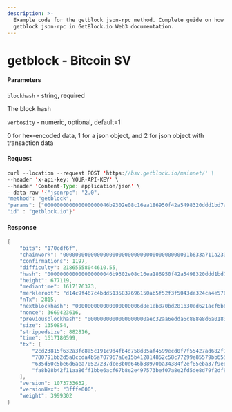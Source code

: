```yaml
---
description: >-
  Example code for the getblock json-rpc method. Сomplete guide on how to use
  getblock json-rpc in GetBlock.io Web3 documentation.
---
```


# getblock - Bitcoin SV

#### Parameters

`blockhash` - string, required

The block hash

`verbosity` - numeric, optional, default=1

0 for hex-encoded data, 1 for a json object, and 2 for json object with transaction data

#### Request

```java
curl --location --request POST 'https://bsv.getblock.io/mainnet/' \ 
--header 'x-api-key: YOUR-API-KEY' \ 
--header 'Content-Type: application/json' \ 
--data-raw '{"jsonrpc": "2.0",
"method": "getblock",
"params": ["000000000000000000046b9302e08c16ea186950f42a5498320ddd1bd7ab3428"],
"id" : "getblock.io"}'
```

#### Response

```java
{
    "bits": "170cdf6f",
    "chainwork": "00000000000000000000000000000000000000001b633a711a2334c78a29bb40",
    "confirmations": 1197,
    "difficulty": 21865558044610.55,
    "hash": "000000000000000000046b9302e08c16ea186950f42a5498320ddd1bd7ab3428",
    "height": 677119,
    "mediantime": 1617176373,
    "merkleroot": "d14c9f467c4bdd5135837696150ab5f52f3f5043de324ca4e5766b195b9f8f37",
    "nTx": 2815,
    "nextblockhash": "000000000000000000006d8e1eb870bd281b30ed621acf6b8d6af2a3c7ab61f1",
    "nonce": 3669423616,
    "previousblockhash": "0000000000000000000aec32aa6edda6c888e8d6a0183d9c976064f98430c2da",
    "size": 1350854,
    "strippedsize": 882816,
    "time": 1617180599,
    "tx": [
        "2cd23815f632a3fc8a5c191c9d4fb4d758d85af4599ecd0f7f55427ad682f142",
        "780791bb2d5a8ccda4b5a707967a8e15b412814852c58c77299e85579bb65587",
        "635d50c5be6d6aea70527237dce8b0d646b88970ba34384f2ef85eba37f9e604",
        "fa8b28b42f11aa86ff1bbe6acf67b8e2e497573bef07a8e2fd5de8d79f2df80c"
    ],
    "version": 1073733632,
    "versionHex": "3fffe000",
    "weight": 3999302
}
```
